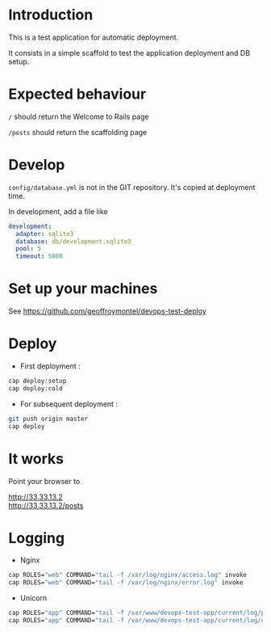 # Introduction

This is a test application for automatic deployment.

It consists in a simple scaffold to test the application deployment and DB setup.

# Expected behaviour

`/` should return the Welcome to Rails page

`/posts` should return the scaffolding page

# Develop

`config/database.yml` is not in the GIT repository.
It's copied at deployment time.

In development, add a file like 

```yaml
development:
  adapter: sqlite3
  database: db/development.sqlite3
  pool: 5
  timeout: 5000
```

# Set up your machines
See https://github.com/geoffroymontel/devops-test-deploy

# Deploy
* First deployment :
```bash
cap deploy:setup
cap deploy:cold
```

* For subsequent deployment :
```bash
git push origin master
cap deploy
```

# It works
Point your browser to 

http://33.33.13.2  
http://33.33.13.2/posts

# Logging
* Nginx
```bash
cap ROLES="web" COMMAND="tail -f /var/log/nginx/access.log" invoke
cap ROLES="web" COMMAND="tail -f /var/log/nginx/error.log" invoke
```

* Unicorn
```bash
cap ROLES="app" COMMAND="tail -f /var/www/devops-test-app/current/log/production.log" invoke
cap ROLES="app" COMMAND="tail -f /var/www/devops-test-app/current/log/unicorn.log" invoke
```

